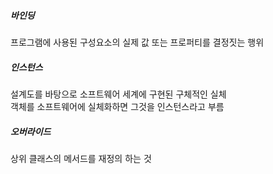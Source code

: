 ##### 바인딩
프로그램에 사용된 구성요소의 실제 값 또는 프로퍼티를 결정짓는 행위

##### 인스턴스
설계도를 바탕으로 소프트웨어 세계에 구현된 구체적인 실체<br/>
객체를 소프트웨어에 실체화하면 그것을 인스턴스라고 부름

##### 오버라이드
상위 클래스의 메서드를 재정의 하는 것<br/>


